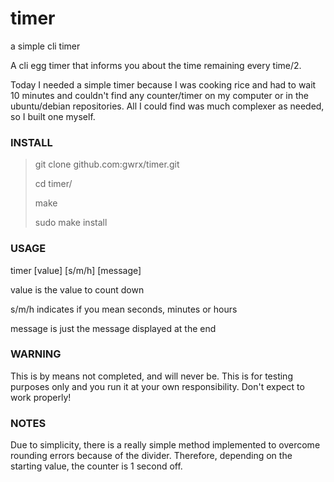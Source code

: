# timer
a simple cli timer

A cli egg timer that informs you about the time remaining every time/2.


Today I needed a simple timer because I was cooking rice and had to wait 10 minutes and couldn't find any counter/timer on my computer or in the ubuntu/debian repositories. All I could find was much complexer as needed, so I built one myself.


### INSTALL

> git clone github.com:gwrx/timer.git
>
> cd timer/
>
> make
>
> sudo make install


### USAGE

timer [value] [s/m/h] [message]

value is the value to count down

s/m/h indicates if you mean seconds, minutes or hours

message is just the message displayed at the end


### WARNING
This is by means not completed, and will never be. This is for testing purposes only and you run it at your own responsibility. Don't expect to work properly!


### NOTES
Due to simplicity, there is a really simple method implemented to overcome rounding errors because of the divider. Therefore, depending on the starting value, the counter is 1 second off.
